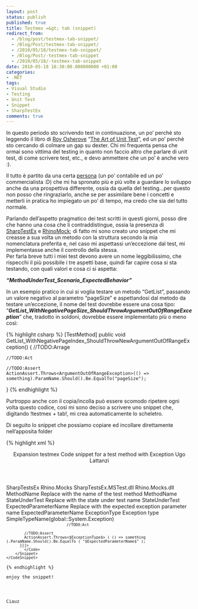 ```yaml
---
layout: post
status: publish
published: true
title: Testmex =&gt; tab (snippet)
redirect_from: 
  - /blog/post/testmex-tab-snippet/
  - /Blog/Post/testmex-tab-snippet/
  - /2010/05/18/testmex-tab-snippet/
  - /Blog/Post/-testmex-tab-snippet
  - /2010/05/18/-testmex-tab-snippet
date: 2010-05-18 16:30:00.000000000 +01:00
categories:
- .NET
tags:
- Visual Studio
- Testing
- Unit Test
- Snippet
- SharpTestEx
comments: true
---
```

<p>In questo periodo sto scrivendo test in continuazione, un po’ perchè sto leggendo il libro di <a href="http://weblogs.asp.net/rosherove/">Roy Osherove</a> “<a href="http://www.amazon.com/Art-Unit-Testing-Examples-Net/dp/1933988274/ref=sr_1_1?ie=UTF8&amp;s=books&amp;qid=1274130780&amp;sr=8-1">The Art of Unit Test</a>”, ed un po’ perchè sto cercando di colmare un gap su dexter. Chi mi frequenta pensa che ormai sono vittima del testing in quanto non faccio altro che parlare di unit test, di come scrivere test, etc., e devo ammettere che un po’ è anche vero :). </p>  <p>Il tutto è partito da una certa <a href="http://blogs.ugidotnet.org/pape/Default.aspx">persona</a> (un po’ contabile ed un po’ commercialista :D) che mi ha spronato più e più volte a guardare lo sviluppo anche da una prospettiva differente, ossia da quella del testing...per questo&#160; non posso che ringraziarlo, anche se per assimilare bene i concetti e metterli in pratica ho impiegato un po’ di tempo, ma credo che sia del tutto normale. </p>  <p>Parlando dell’aspetto pragmatico dei test scritti in questi giorni, posso dire che hanno una cosa che li contraddistingue, ossia la presenza di <a href="http://sharptestex.codeplex.com/">SharpTestEx</a> e <a href="http://www.ayende.com/projects/rhino-mocks.aspx">RhinoMock</a>; di fatto mi sono creato uno snippet che mi creasse a sua volta un metodo con la struttura secondo la mia nomenclatura preferita e, nel caso mi aspettassi un’eccezione dal test, mi implementasse anche il controllo della stessa.    <br />Per farla breve tutti i miei test devono avere un nome leggibilissimo, che rispecchi il più possibile i tre aspetti base, quindi far capire cosa si sta testando, con quali valori e cosa ci si aspetta: </p>  <p><em><b>“MethodUnderTest_Scenario_ExpectedBehavior”</b></em></p>  <p>In un esempio pratico in cui si voglia testare un metodo “GetList”, passando un valore negativo al parametro “pageSize” e aspettandosi dal metodo da testare un’eccezione, il nome del test dovrebbe essere una cosa tipo: “<em><b>GetList_WithNegativePageSize_ShouldThrowArgumentOutOfRangeException</b></em>” che, tradotto in soldoni, dovrebbe essere implementato più o meno così:</p>  <p></p>  <p></p>  {% highlight csharp %}
[TestMethod]
public void GetList_WithNegativePageIndex_ShouldThrowNewArgumentOutOfRangeException()
{
    //TODO:Arrage

    //TODO:Act

    //TODO:Assert
    ActionAssert.Throws<ArgumentOutOfRangeException>(() => something).ParamName.Should().Be.EqualTo("pageSize");
}
{% endhighlight %}
<p>Purtroppo anche con il copia/incolla può essere scomodo ripetere ogni volta questo codice, così mi sono deciso a scrivere uno snippet che, digitando !testmex + tab!, mi crea automaticamente lo scheletro. </p>

<p>Di seguito lo snippet che possiamo copiare ed incollare direttamente nell’apposita folder</p>

<p></p>

{% highlight xml %}
<?xml version="1.0" encoding="utf-8"?>
<CodeSnippets xmlns="http://schemas.microsoft.com/VisualStudio/2005/CodeSnippet">
    <CodeSnippet Format="1.0.0">
        <Header>
            <SnippetTypes>
                <SnippetType>Expansion</SnippetType>
            </SnippetTypes>
            <Title>Test Method With Exception Management</Title>
            <Shortcut>testmex</Shortcut>
            <Description>Code snippet for a test method with Exception </Description>
            <Author>Ugo Lattanzi</Author>
        </Header>
        <Snippet>
            <Imports>
                <Import>
                    <Namespace>SharpTestsEx</Namespace>
                </Import>
                <Import>
                    <Namespace>Rhino.Mocks</Namespace>
                </Import>
            </Imports>
            <References>
                <Reference>
                    <Assembly>SharpTestsEx.MSTest.dll</Assembly>
                    <Assembly>Rhino.Mocks.dll</Assembly>
                </Reference>
            </References>
            <Declarations>
                <Literal>
                    <ID>MethodName</ID>
                    <ToolTip>Replace with the name of the test method</ToolTip>
                    <Default>MethodName</Default>
                </Literal>
                <Literal>
                    <ID>StateUnderTest</ID>
                    <ToolTip>Replace with the state under test name</ToolTip>
                    <Default>StateUnderTest</Default>
                </Literal>
                <Literal>
                    <ID>ExpectedParameterName</ID>
                    <ToolTip>Replace with the expected exception parameter name</ToolTip>
                    <Default>ExpectedParameterName</Default>
                </Literal>
                <Literal>
                    <ID>ExceptionType</ID>
                    <ToolTip>Exception type</ToolTip>
                    <Function>SimpleTypeName(global::System.Exception)</Function>
                </Literal>
            </Declarations>
            <Code Language="csharp">
                <![CDATA[[TestMethod]
          public void $MethodName$_$StateUnderTest$_ShouldThrowNew$ExceptionType$()
        {
            //TODO:Arrage
            
            //TODO:Act
            
            //TODO:Assert
            ActionAssert.Throws<$ExceptionType$> ( () => something ).ParamName.Should().Be.EqualTo ( "$ExpectedParameterName$" );
          }]]>
            </Code>
        </Snippet>
    </CodeSnippet>
</CodeSnippets>
{% endhighlight %}
<p>enjoy the snippet!</p>

<p>Ciauz</p>
